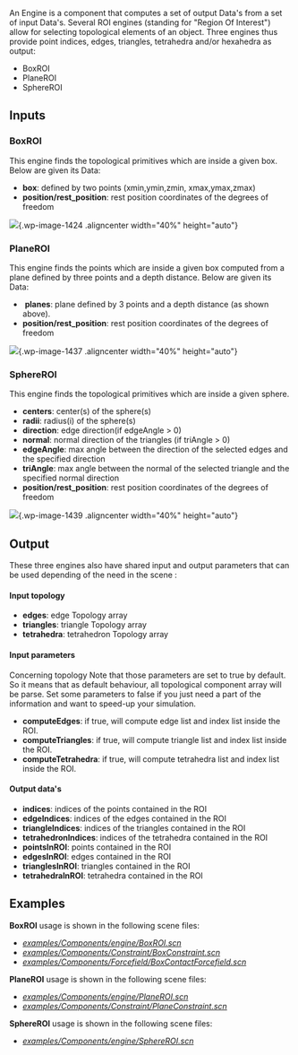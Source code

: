 An Engine is a component that computes a set of output Data's from a set of input Data's. Several ROI engines (standing for "Region Of Interest") allow for selecting topological elements of an object. Three engines thus provide point indices, edges, triangles, tetrahedra and/or hexahedra as output:

- BoxROI
- PlaneROI
- SphereROI


Inputs
------

### BoxROI

This engine finds the topological primitives which are inside a given box. Below are given its Data:


-   **box**: defined by two points (xmin,ymin,zmin, xmax,ymax,zmax)
-   **position/rest\_position**: rest position coordinates of the degrees of freedom    

![](https://www.sofa-framework.org/wp-content/uploads/2014/11/BoxRoi1.png){.wp-image-1424 .aligncenter width="40%" height="auto"}


### PlaneROI

This engine finds the points which are inside a given box computed from a plane defined by three points and a depth distance. Below are given its Data:

-    **planes**: plane defined by 3 points and a depth distance (as shown above).
-   **position/rest\_position**: rest position coordinates of the degrees of freedom  

![](https://www.sofa-framework.org/wp-content/uploads/2014/11/PlaneRoi1.png){.wp-image-1437 .aligncenter width="40%" height="auto"}


### SphereROI

This engine finds the topological primitives which are inside a given sphere.


-   **centers**: center(s) of the sphere(s)
-   **radii**: radius(i) of the sphere(s)
-   **direction**: edge direction(if edgeAngle &gt; 0)
-   **normal**: normal direction of the triangles (if triAngle &gt; 0)
-   **edgeAngle**: max angle between the direction of the selected edges and the specified direction
-   **triAngle**: max angle between the normal of the selected triangle and the specified normal direction
-   **position/rest\_position**: rest position coordinates of the degrees of freedom

![](https://www.sofa-framework.org/wp-content/uploads/2014/11/SphereRoi1.png){.wp-image-1439 .aligncenter width="40%" height="auto"}


Output
------

These three engines also have shared input and output parameters that can be used depending of the need in the scene :

#### Input topology

-   **edges**: edge Topology array
-   **triangles**: triangle Topology array
-   **tetrahedra**: tetrahedron Topology array


#### Input parameters

Concerning topology Note that those parameters are set to true by default. So it means that as default behaviour, all topological component array will be parse. Set some parameters to false if you just need a part of the information and want to speed-up your simulation.

-   **computeEdges**: if true, will compute edge list and index list inside the ROI.
-   **computeTriangles**: if true, will compute triangle list and index list inside the ROI.
-   **computeTetrahedra**: if true, will compute tetrahedra list and index list inside the ROI.  

#### Output data's

-   **indices**: indices of the points contained in the ROI
-   **edgeIndices**: indices of the edges contained in the ROI
-   **triangleIndices**: indices of the triangles contained in the ROI
-   **tetrahedronIndices**: indices of the tetrahedra contained in the ROI
-   **pointsInROI**: points contained in the ROI
-   **edgesInROI**: edges contained in the ROI
-   **trianglesInROI**: triangles contained in the ROI
-   **tetrahedraInROI**: tetrahedra contained in the ROI

Examples
--------

**BoxROI** usage is shown in the following scene files:

- [*examples/Components/engine/BoxROI.scn*](https://github.com/sofa-framework/sofa/blob/master/examples/Components/engine/BoxROI.scn)
- [*examples/Components/Constraint/BoxConstraint.scn*](https://github.com/sofa-framework/sofa/blob/master/examples/Components/Constraint/BoxConstraint.scn)
- [*examples/Components/Forcefield/BoxContactForcefield.scn*](https://github.com/sofa-framework/sofa/blob/master/examples/Components/Forcefield/BoxContactForcefield.scn)




**PlaneROI** usage is shown in the following scene files:

- [*examples/Components/engine/PlaneROI.scn*](https://github.com/sofa-framework/sofa/blob/master/examples/Components/engine/PlaneROI.scn)
- [*examples/Components/Constraint/PlaneConstraint.scn*](https://github.com/sofa-framework/sofa/blob/master/examples/Components/Constraint/PlaneConstraint.scn)


**SphereROI** usage is shown in the following scene files:

- [*examples/Components/engine/SphereROI.scn*](https://github.com/sofa-framework/sofa/blob/master/examples/Components/engine/SphereROI.scn)
